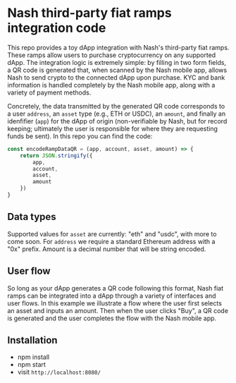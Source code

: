 # Nash third-party fiat ramps integration code

This repo provides a toy dApp integration with Nash's third-party fiat ramps. These ramps allow users to purchase cryptocurrency on any supported dApp. The integration logic is extremely simple: by filling in two form fields, a QR code
is generated that, when scanned by the Nash mobile app, allows Nash to send crypto to the connected dApp upon purchase. KYC and bank information is handled completely
by the Nash mobile app, along with a variety of payment methods.

Concretely, the data transmitted by the generated QR code corresponds to a user
`address`, an `asset` type (e.g., ETH or USDC), an `amount`, and finally an idenfifier (`app`) for the dApp of origin (non-verifiable by Nash, but for record keeping; ultimately the user is responsible for where they are requesting funds be sent). In this repo you can find the code:

```javascript
const encodeRampDataQR = (app, account, asset, amount) => {
    return JSON.stringify({
        app,
        account,
        asset,
        amount
    })
}
```

## Data types

Supported values for `asset` are currently: "eth" and "usdc", with more to come soon. For `address` we require a standard Ethereum address with a "0x" prefix. Amount is a decimal number that will be string encoded.

## User flow

So long as your dApp generates a QR code following this format, Nash fiat ramps can be integrated into a dApp through a variety of interfaces and user flows. In this example we illustrate a flow where the user first selects an asset and inputs an amount. Then when the user clicks "Buy", a QR code is generated and the user completes the flow with the Nash mobile app. 

## Installation

- npm install
- npm start
- visit `http://localhost:8080/`
